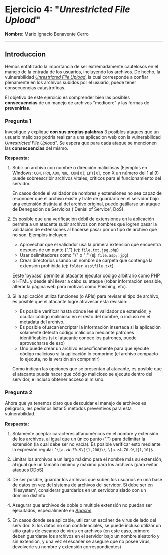 # Ejercicio 4: "*Unrestricted File Upload*"

**Nombre**: Mario Ignacio Benavente Cerro

--- 
## Introduccion
Hemos enfatizado la importancia de ser extremadamente cautelosos en el manejo de la entrada de los usuarios, incluyendo los archivos. De hecho, la vulnerabilidad [*Unrestricted File Upload*](https://owasp.org/www-community/vulnerabilities/Unrestricted_File_Upload), la cual corresponde a confiar plenamente en los archivos subidos por el usuario, puede tener consecuencias catastróficas.

El objetivo de este ejercicio es comprender bien las posibles **consecuencias** de un manejo de archivos "mediocre" y las formas de **prevenirlas**.

### Pregunta 1
Investigue y explique **con sus propias palabras** 3 posibles ataques que un usuario malicioso podria realizar a una aplicacion web con la vulnerabilidad *Unrestricted File Upload*". Se espera que para cada ataque se mencionen las **consecuencias** del mismo.

**Respuesta:**

1) Subir un archivo con nombre o dirección maliciosas (Ejemplos en Windows: `CON`, `PRN`, `AUX`, `NUL`, `COM[X]`, `LPT[X]`, con X un número del 1 al 9) puede sobreescribir archivos vitales, críticos para el funcionamiento del servidor.

    En casos donde el validador de nombres y extensiones no sea capaz de reconocer que el archivo existe y trate de guardarlo en el servidor bajo una extensión distinta al del archivo original, puede gatillarse un ataque de Denegación de Servicios ('Denial of Service', DoS).

2) Es posible que una verificación débil de extensiones en la aplicación permita a un atacante subir archivos con nombres que logren pasar la validación de extensiones al hacerse pasar por un tipo de archivo que no son. Ejemplos incluyen:

    - Aprovechar que el validador usa la primera extensión que encuentra después de un punto (".") (ej: `file.txt.jpg.php`)
    - Usar delimitadores como "/" o ";" (ej: `file.asp;.jpg`)
    - Crear directorios usando un nombre de carpeta que contenga la extensión prohibida (ej: `folder.asp\file.txt`)

    Eeste 'bypass' permite al atacante ejecutar código arbitrario como PHP o HTML y desde ahí llevar a cabo su ataque (robar información sensible, alterar la página web para motivos como Phishing, etc).

3) Si la aplicación utiliza funciones (o APIs) para revisar el tipo de archivo, es posible que el atacante logre atravesar esta revisión:

    - Es posible verificar hasta dónde lee el validador de extensión, y ocultar código malicioso en el resto del nombre, o incluso en el metadata del archivo.
    - Es posible ofuscar/encriptar la información insertada si la aplicación solamente detecta código malicioso mediante patrones identificables (si el atacante conoce los patrones, puede aprovecharse de eso)
    - Uno puede crear un archivo específicamente para que ejecute código malicioso si la aplicación lo comprime (el archivo compacto lo ejecuta, no la versión sin comprimir)

    Como indican las opciones que se presentan al atacante, es posible que el atacante pueda hacer que código malicioso se ejecute dentro del servidor, e incluso obtener acceso al mismo.

### Pregunta 2
Ahora que ya tenemos claro que descuidar el manejo de archivos es peligroso, les pedimos listar 5 metodos preventivos para esta vulnerabilidad.

**Respuesta:**

1) Solamente aceptar caracteres alfanuméricos en el nombre y extensión de los archivos, al igual que un único punto (".") para delimitar la extensión (la cual debe ser no vacía). Es posible verificar esto mediante la expresión regular `^\[a-zA-Z0-9\]{1,200}\\.\[a-zA-Z0-9\]{1,10}$`

2) Limitar los archivos a un largo máximo para el nombre más su extensión, al igual que un tamaño mínimo y máximo para los archivos (para evitar ataques DDoS)

3) De ser posible, guardar los archivos que suben los usuarios en una base de datos en vez del sistema de archivos del servidor. Si debe ser en 'filesystem', considerar guardarlos en un servidor aislado con un dominio distinto

4) Asegurar que archivos de doble o multiple extensión no puedan ser ejecutados, especialmente en [*Apache*](https://httpd.apache.org/)

5) En casos donde sea aplicable, utilizar un escáner de virus de lado del servidor. Si los datos no son confidenciales, se puede incluso utilizar un sitio gratis de escaneo de virus en archivos (en este caso, primero deben guardarse los archivos en el servidor bajo un nombre aleatorio y sin extensión, y una vez el escáner se asegure que no posee virus, devolverle su nombre y extensión correspondientes)